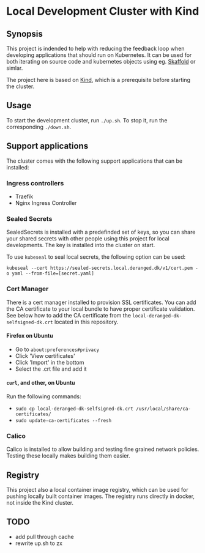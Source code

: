 # Local Development Cluster with Kind

## Synopsis
This project is indended to help with reducing the feedback loop when developing applications that should run on Kubernetes. It can be used for both iterating on source code and kubernetes objects using eg. [Skaffold](https://skaffold.dev) or simlar.

The project here is based on [Kind](https://kind.sigs.k8s.io/), which is a prerequisite before starting the cluster.


## Usage
To start the development cluster, run `./up.sh`. To stop it, run the corresponding `./down.sh`.

## Support applications
The cluster comes with the following support applications that can be installed:

### Ingress controllers
- Traefik
- Nginx Ingress Controller


### Sealed Secrets
SealedSecrets is installed with a predefinded set of keys, so you can share your shared secrets with other people using this project for local developments. The key is installed into the cluster on start.

To use `kubeseal` to seal local secrets, the following option can be used:
```
kubeseal --cert https://sealed-secrets.local.deranged.dk/v1/cert.pem -o yaml --from-file=[secret.yaml]
```

### Cert Manager
There is a cert manager installed to provision SSL certificates. You can add the CA certificate to your local bundle to have proper certificate validation. See below how to add the CA certificate from the `local-deranged-dk-selfsigned-dk.crt` located in this repository.

#### Firefox on Ubuntu
- Go to `about:preferences#privacy`
- Click 'View certificates'
- Click 'Import' in the bottom
- Select the .crt file and add it

#### `curl`, and other, on Ubuntu
Run the following commands:
- `sudo cp local-deranged-dk-selfsigned-dk.crt /usr/local/share/ca-certificates/`
- `sudo update-ca-certificates --fresh`

### Calico
Calico is installed to allow building and testing fine grained network policies. Testing these locally makes building them easier.


## Registry
This project also a local container image registry, which can be used for pushing locally built container images. The registry runs directly in docker, not inside the Kind cluster.

## TODO
- add pull through cache
- rewrite up.sh to zx
